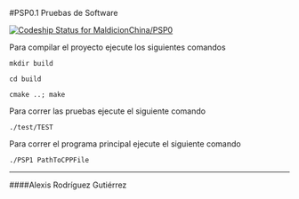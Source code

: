 #PSP0.1 Pruebas de Software

[ ![Codeship Status for MaldicionChina/PSP0](https://codeship.com/projects/428d7b70-bbff-0133-5c27-72d8958adba6/status?branch=master)](https://codeship.com/projects/136084)


Para compilar el proyecto ejecute los siguientes comandos

```mkdir build```

```cd build```

```cmake ..; make```

Para correr las pruebas ejecute el siguiente comando

```./test/TEST```


Para correr el programa principal ejecute el siguiente comando

```./PSP1 PathToCPPFile```

-----

####Alexis Rodríguez Gutiérrez